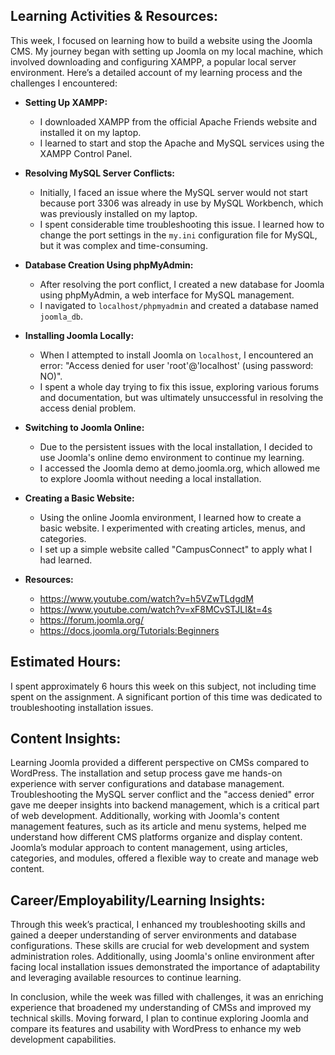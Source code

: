 
## Learning Activities & Resources:

This week, I focused on learning how to build a website using the Joomla CMS. My journey began with setting up Joomla on my local machine, which involved downloading and configuring XAMPP, a popular local server environment. Here’s a detailed account of my learning process and the challenges I encountered:


- **Setting Up XAMPP:** 
  - I downloaded XAMPP from the official Apache Friends website and installed it on my laptop.
  - I learned to start and stop the Apache and MySQL services using the XAMPP Control Panel.

- **Resolving MySQL Server Conflicts:**
  - Initially, I faced an issue where the MySQL server would not start because port 3306 was already in use by MySQL Workbench, which was previously installed on my laptop.
  - I spent considerable time troubleshooting this issue. I learned how to change the port settings in the `my.ini` configuration file for MySQL, but it was complex and time-consuming.

- **Database Creation Using phpMyAdmin:**
  - After resolving the port conflict, I created a new database for Joomla using phpMyAdmin, a web interface for MySQL management.
  - I navigated to `localhost/phpmyadmin` and created a database named `joomla_db`.

- **Installing Joomla Locally:**
  - When I attempted to install Joomla on `localhost`, I encountered an error: "Access denied for user 'root'@'localhost' (using password: NO)".
  - I spent a whole day trying to fix this issue, exploring various forums and documentation, but was ultimately unsuccessful in resolving the access denial problem.

- **Switching to Joomla Online:**
  - Due to the persistent issues with the local installation, I decided to use Joomla's online demo environment to continue my learning.
  - I accessed the Joomla demo at demo.joomla.org, which allowed me to explore Joomla without needing a local installation.

- **Creating a Basic Website:**
  - Using the online Joomla environment, I learned how to create a basic website. I experimented with creating articles, menus, and categories.
  - I set up a simple website called "CampusConnect" to apply what I had learned.
- **Resources:**
    - https://www.youtube.com/watch?v=h5VZwTLdgdM
    - https://www.youtube.com/watch?v=xF8MCvSTJLI&t=4s
    - https://forum.joomla.org/
    - https://docs.joomla.org/Tutorials:Beginners

## Estimated Hours:
I spent approximately 6 hours this week on this subject, not including time spent on the assignment. A significant portion of this time was dedicated to troubleshooting installation issues.

## Content Insights:
Learning Joomla provided a different perspective on CMSs compared to WordPress. The installation and setup process gave me hands-on experience with server configurations and database management. Troubleshooting the MySQL server conflict and the "access denied" error gave me deeper insights into backend management, which is a critical part of web development. Additionally, working with Joomla's content management features, such as its article and menu systems, helped me understand how different CMS platforms organize and display content. Joomla’s modular approach to content management, using articles, categories, and modules, offered a flexible way to create and manage web content.       

## Career/Employability/Learning Insights:
Through this week’s practical, I enhanced my troubleshooting skills and gained a deeper understanding of server environments and database configurations. These skills are crucial for web development and system administration roles. Additionally, using Joomla's online environment after facing local installation issues demonstrated the importance of adaptability and leveraging available resources to continue learning.

In conclusion, while the week was filled with challenges, it was an enriching experience that broadened my understanding of CMSs and improved my technical skills. Moving forward, I plan to continue exploring Joomla and compare its features and usability with WordPress to enhance my web development capabilities.
